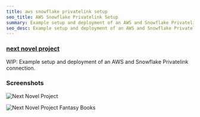 ```yaml
---
title: aws snowflake privatelink setup
seo_title: AWS Snowflake Privatelink Setup
summary: Example setup and deployment of an AWS and Snowflake Privatelink connection.
seo_desc: Example setup and deployment of an AWS and Snowflake Privatelink connection.
---
```

### [next novel project](https://nextnovelproject.com/)

WIP: Example setup and deployment of an AWS and Snowflake Privatelink connection.

### Screenshots

![Next Novel Project](/img/next-novel-project.png)

![Next Novel Project Fantasy Books](/img/next-novel-project-fantasy.png)
